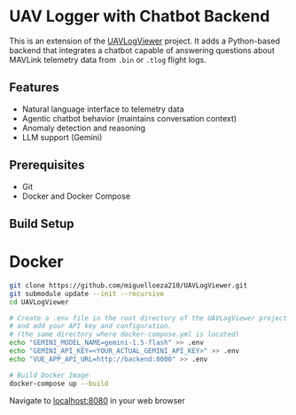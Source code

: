 # UAV Logger with Chatbot Backend

This is an extension of the [UAVLogViewer](https://github.com/ArduPilot/UAVLogViewer) project. It adds a Python-based backend that integrates a chatbot capable of answering questions about MAVLink telemetry data from `.bin` or `.tlog` flight logs.

## Features

- Natural language interface to telemetry data
- Agentic chatbot behavior (maintains conversation context)
- Anomaly detection and reasoning
- LLM support (Gemini)

## Prerequisites

- Git
- Docker and Docker Compose

## Build Setup

# Docker
```bash
git clone https://github.com/miguelloeza210/UAVLogViewer.git
git submodule update --init --recursive
cd UAVLogViewer

# Create a .env file in the root directory of the UAVLogViewer project 
# and add your API key and configuration.
# (the same directory where docker-compose.yml is located)
echo "GEMINI_MODEL_NAME=gemini-1.5-flash" >> .env
echo "GEMINI_API_KEY=<YOUR_ACTUAL_GEMINI_API_KEY>" >> .env
echo "VUE_APP_API_URL=http://backend:8000" >> .env

# Build Docker Image
docker-compose up --build
```
Navigate to [localhost:8080](localhost:8080) in your web browser